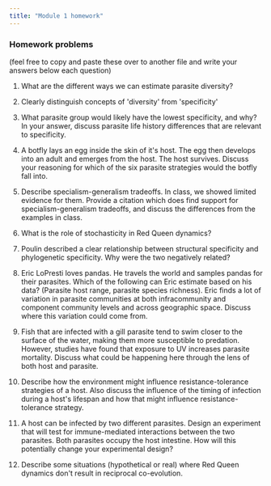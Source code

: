 ```yaml
---
title: "Module 1 homework"
---
```




### Homework problems

(feel free to copy and paste these over to another file and write your answers below each question) 


1) What are the different ways we can estimate parasite diversity? 


2) Clearly distinguish concepts of 'diversity' from 'specificity'


3) What parasite group would likely have the lowest specificity, and why? In your answer, discuss parasite life history differences that are relevant to specificity. 


4) A botfly lays an egg inside the skin of it's host. The egg then develops into an adult and emerges from the host. The host survives. Discuss your reasoning for which of the six parasite strategies would the botfly fall into. 



5) Describe specialism-generalism tradeoffs. In class, we showed limited evidence for them. Provide a citation which does find support for specialism-generalism tradeoffs, and discuss the differences from the examples in class. 


6) What is the role of stochasticity in Red Queen dynamics? 






7) Poulin described a clear relationship between structural specificity and phylogenetic specificity. Why were the two negatively related? 






8) Eric LoPresti loves pandas. He travels the world and samples pandas for their parasites. Which of the following can Eric estimate based on his data? (Parasite host range, parasite species richness). Eric finds a lot of variation in parasite communities at both infracommunity and component community levels and across geographic space. Discuss where this variation could come from. 





9) Fish that are infected with a gill parasite tend to swim closer to the surface of the water, making them more susceptible to predation. However, studies have found that exposure to UV increases parasite mortality. Discuss what could be happening here through the lens of both host and parasite. 






10) Describe how the environment might influence resistance-tolerance strategies of a host. Also discuss the influence of the timing of infection during a host's lifespan and how that might influence resistance-tolerance strategy. 








11) A host can be infected by two different parasites. Design an experiment that will test for immune-mediated interactions between the two parasites. Both parasites occupy the host intestine. How will this potentially change your experimental design? 






12) Describe some situations (hypothetical or real) where Red Queen dynamics don't result in reciprocal co-evolution.





